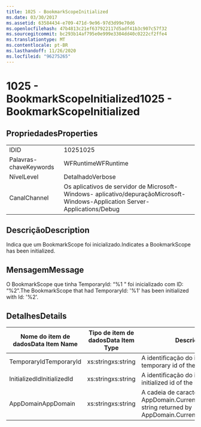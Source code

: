 ```yaml
---
title: 1025 - BookmarkScopeInitialized
ms.date: 03/30/2017
ms.assetid: 63584434-e709-471d-9e96-97d3d99e70d6
ms.openlocfilehash: 47b4813c21ef637922117d5adf41b3c907c57f32
ms.sourcegitcommit: bc293b14af795e0e999e3304dd40c0222cf2ffe4
ms.translationtype: MT
ms.contentlocale: pt-BR
ms.lasthandoff: 11/26/2020
ms.locfileid: "96275265"
---
```

# <a name="1025---bookmarkscopeinitialized"></a><span data-ttu-id="b2fd0-102">1025 - BookmarkScopeInitialized</span><span class="sxs-lookup"><span data-stu-id="b2fd0-102">1025 - BookmarkScopeInitialized</span></span>

## <a name="properties"></a><span data-ttu-id="b2fd0-103">Propriedades</span><span class="sxs-lookup"><span data-stu-id="b2fd0-103">Properties</span></span>  
  
|||  
|-|-|  
|<span data-ttu-id="b2fd0-104">ID</span><span class="sxs-lookup"><span data-stu-id="b2fd0-104">ID</span></span>|<span data-ttu-id="b2fd0-105">1025</span><span class="sxs-lookup"><span data-stu-id="b2fd0-105">1025</span></span>|  
|<span data-ttu-id="b2fd0-106">Palavras-chave</span><span class="sxs-lookup"><span data-stu-id="b2fd0-106">Keywords</span></span>|<span data-ttu-id="b2fd0-107">WFRuntime</span><span class="sxs-lookup"><span data-stu-id="b2fd0-107">WFRuntime</span></span>|  
|<span data-ttu-id="b2fd0-108">Nível</span><span class="sxs-lookup"><span data-stu-id="b2fd0-108">Level</span></span>|<span data-ttu-id="b2fd0-109">Detalhado</span><span class="sxs-lookup"><span data-stu-id="b2fd0-109">Verbose</span></span>|  
|<span data-ttu-id="b2fd0-110">Canal</span><span class="sxs-lookup"><span data-stu-id="b2fd0-110">Channel</span></span>|<span data-ttu-id="b2fd0-111">Os aplicativos de servidor de Microsoft-Windows- aplicativo/depuração</span><span class="sxs-lookup"><span data-stu-id="b2fd0-111">Microsoft-Windows-Application Server-Applications/Debug</span></span>|  
  
## <a name="description"></a><span data-ttu-id="b2fd0-112">Descrição</span><span class="sxs-lookup"><span data-stu-id="b2fd0-112">Description</span></span>  

 <span data-ttu-id="b2fd0-113">Indica que um BookmarkScope foi inicializado.</span><span class="sxs-lookup"><span data-stu-id="b2fd0-113">Indicates a BookmarkScope has been initialized.</span></span>  
  
## <a name="message"></a><span data-ttu-id="b2fd0-114">Mensagem</span><span class="sxs-lookup"><span data-stu-id="b2fd0-114">Message</span></span>  

 <span data-ttu-id="b2fd0-115">O BookmarkScope que tinha TemporaryId: “%1 " foi inicializado com ID: “%2".</span><span class="sxs-lookup"><span data-stu-id="b2fd0-115">The BookmarkScope that had TemporaryId: '%1' has been initialized with Id: '%2'.</span></span>  
  
## <a name="details"></a><span data-ttu-id="b2fd0-116">Detalhes</span><span class="sxs-lookup"><span data-stu-id="b2fd0-116">Details</span></span>  
  
|<span data-ttu-id="b2fd0-117">Nome do item de dados</span><span class="sxs-lookup"><span data-stu-id="b2fd0-117">Data Item Name</span></span>|<span data-ttu-id="b2fd0-118">Tipo de item de dados</span><span class="sxs-lookup"><span data-stu-id="b2fd0-118">Data Item Type</span></span>|<span data-ttu-id="b2fd0-119">Descrição</span><span class="sxs-lookup"><span data-stu-id="b2fd0-119">Description</span></span>|  
|--------------------|--------------------|-----------------|  
|<span data-ttu-id="b2fd0-120">TemporaryId</span><span class="sxs-lookup"><span data-stu-id="b2fd0-120">TemporaryId</span></span>|<span data-ttu-id="b2fd0-121">xs:string</span><span class="sxs-lookup"><span data-stu-id="b2fd0-121">xs:string</span></span>|<span data-ttu-id="b2fd0-122">A identificação do indexador temporária.</span><span class="sxs-lookup"><span data-stu-id="b2fd0-122">The temporary id of the bookmark.</span></span>|  
|<span data-ttu-id="b2fd0-123">InitializedId</span><span class="sxs-lookup"><span data-stu-id="b2fd0-123">InitializedId</span></span>|<span data-ttu-id="b2fd0-124">xs:string</span><span class="sxs-lookup"><span data-stu-id="b2fd0-124">xs:string</span></span>|<span data-ttu-id="b2fd0-125">A identificação do indexador inicializada.</span><span class="sxs-lookup"><span data-stu-id="b2fd0-125">The initialized id of the bookmark.</span></span>|  
|<span data-ttu-id="b2fd0-126">AppDomain</span><span class="sxs-lookup"><span data-stu-id="b2fd0-126">AppDomain</span></span>|<span data-ttu-id="b2fd0-127">xs:string</span><span class="sxs-lookup"><span data-stu-id="b2fd0-127">xs:string</span></span>|<span data-ttu-id="b2fd0-128">A cadeia de caracteres retornada por AppDomain.CurrentDomain.FriendlyName.</span><span class="sxs-lookup"><span data-stu-id="b2fd0-128">The string returned by AppDomain.CurrentDomain.FriendlyName.</span></span>|
